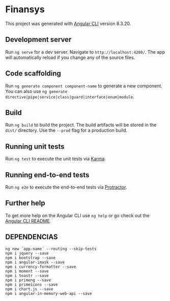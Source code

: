 # Finansys

This project was generated with [Angular CLI](https://github.com/angular/angular-cli) version 8.3.20.

## Development server

Run `ng serve` for a dev server. Navigate to `http://localhost:4200/`. The app will automatically reload if you change any of the source files.

## Code scaffolding

Run `ng generate component component-name` to generate a new component. You can also use `ng generate directive|pipe|service|class|guard|interface|enum|module`.

## Build

Run `ng build` to build the project. The build artifacts will be stored in the `dist/` directory. Use the `--prod` flag for a production build.

## Running unit tests

Run `ng test` to execute the unit tests via [Karma](https://karma-runner.github.io).

## Running end-to-end tests

Run `ng e2e` to execute the end-to-end tests via [Protractor](http://www.protractortest.org/).

## Further help

To get more help on the Angular CLI use `ng help` or go check out the [Angular CLI README](https://github.com/angular/angular-cli/blob/master/README.md).


## DEPENDENCIAS
    ng new ´app-name´ --routing --skip-tests
    npm i jquery --save
    npm i bootstrap --save 
    npm i angular-imask --save 
    npm i currency-formatter --save 
    npm i moment --save 
    npm i toastr --save 
    npm i primeng --save
    npm i primeicons --save
    npm i chart.js --save
    npm i angular-in-memory-web-api --save
    
